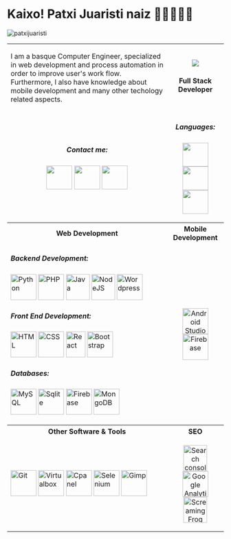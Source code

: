 # Kaixo! Patxi Juaristi naiz 👋🏾👨‍🎓‍💻
<p align="top"> <img src="https://komarev.com/ghpvc/?username=patxijuaristi&label=Profile%20views&color=0e75b6&style=flat" alt="patxijuaristi" /></p>
<table>
<tr>
  <td><p align="left">I am a basque Computer Engineer, specialized in web development and process automation in order to improve user's work flow. Furthermore, I also have knowledge about mobile development and many other techology related aspects.</p></td>
  <td>
    <p align="center">
    <img src="https://juaristech.com/wp-content/uploads/2021/11/patxi-juaristi-pagegi-perfil.png" />
    </p>
    <h4 align="center"><b>Full Stack Developer</b></h4>
  </td>
</tr>
<tr>
<td>
<h5 align="center"><b>Contact me:</b></h5>
<p align="center">
<a href = "https://linkedin.com/in/patxi-juaristi-pagegi"><img src = "https://juaristech.com/wp-content/uploads/2021/11/linkedin-icono.png" width="60" height="55"/></a>
<a href = "https://juaristech.com"><img src = "https://juaristech.com/wp-content/uploads/2021/11/logo-redondo.png" width="60" height="55"/></a>
<a href = "mailto:patxi585@gmail.com"><img src = "https://juaristech.com/wp-content/uploads/2021/12/imagen_2021-12-07_193409.png" width="60" height="55"/></a>
</p>
 </td>
 <td>
 <h5 align="center"><b>Languages:</b></h5>
 <p align="center">
 <img src = "https://juaristech.com/wp-content/uploads/2021/12/imagen_2021-12-07_193745.png" width="60" height="55"/>
 <img src = "https://juaristech.com/wp-content/uploads/2021/12/imagen_2021-12-07_193812.png" width="60" height="55"/>
 <img src = "https://juaristech.com/wp-content/uploads/2021/12/imagen_2021-12-07_193909.png" width="60" height="55"/>
 </p>
 </td>
</tr>
<tr>
  <th>Web Development</th>
  <th>Mobile Development</th>
</tr>
  <td>
  <h5 align="left">Backend Development:</h5>
  <img src="https://juaristech.com/wp-content/uploads/2021/11/python-icon.webp" alt="Python" width="60" height="60"/>
  <img src="https://juaristech.com/wp-content/uploads/2021/11/php-icon.webp" alt="PHP" width="60" height="60"/>
  <img src="https://juaristech.com/wp-content/uploads/2021/11/java-icon.webp" alt="Java" width="55" height="60"/>
  <img src="https://juaristech.com/wp-content/uploads/2021/12/imagen_2021-12-07_195048.png" alt="NodeJS" width="55" height="60"/>
  <img src="https://juaristech.com/wp-content/uploads/2021/11/wordpress-icon.png" alt="Wordpress" width="60" height="60"/>

  <h5 align="left">Front End Development:</h5>
  <p align="left">
  <img src="https://juaristech.com/wp-content/uploads/2021/11/html-icon.webp" alt="HTML" width="60" height="60"/>
  <img src="https://juaristech.com/wp-content/uploads/2021/11/css-icon.webp" alt="CSS" width="60" height="60"/>
  <img src="https://juaristech.com/wp-content/uploads/2021/12/imagen_2021-12-07_195516-1024x890.png" alt="React" width="45" height="60"/>
  <img src="https://juaristech.com/wp-content/uploads/2021/11/bootstrap-icon.webp" alt="Bootstrap" width="60" height="60"/>

  <h5 align="left">Databases:</h5>
  <img src="https://juaristech.com/wp-content/uploads/2021/11/mysql-icon.webp" alt="MySQL" width="60" height="60"/>
  <img src="https://juaristech.com/wp-content/uploads/2021/11/sqlite-icon.webp" alt="Sqlite" width="60" height="60"/>
  <img src="https://juaristech.com/wp-content/uploads/2021/11/firebase-icon.webp" alt="Firebase" width="60" height="60"/>
  <img src="https://juaristech.com/wp-content/uploads/2021/12/imagen_2021-12-07_194756.png" alt="MongoDB" width="60" height="60"/>
  </p>
</td>
<td>
  <p align="center">
  <img src="https://juaristech.com/wp-content/uploads/2021/11/android-studio-icon.webp" alt="Android Studio" width="60" height="60"/>
  <img src="https://juaristech.com/wp-content/uploads/2021/11/flutter-icon.webp" alt="Firebase" width="60" height="60"/>
  </p>
</td>

<tr>
  <th>Other Software & Tools</th>
  <th>SEO</th>
</tr>
<td>
   <p align="left">
   <img src="https://juaristech.com/wp-content/uploads/2021/11/git-icon.webp" alt="Git" width="60" height="60"/>
   <img src="https://juaristech.com/wp-content/uploads/2021/11/virtual-box-icon.png" alt="Virtualbox" width="60" height="60"/>
   <img src="https://juaristech.com/wp-content/uploads/2021/11/cpanel-icon.png" alt="Cpanel" width="60" height="60"/>
   <img src="https://juaristech.com/wp-content/uploads/2021/11/selenium-icon.png" alt="Selenium" width="60" height="60"/>
   <img src="https://juaristech.com/wp-content/uploads/2021/12/imagen_2021-12-07_200611.png" alt="Gimp" width="60" height="60"/>
  </p>
</td>
<td>
   <p align="center">
   <img src="https://juaristech.com/wp-content/uploads/2021/11/search-console-icon.png" alt="Search console" width="55" height="60"/>
   <img src="https://juaristech.com/wp-content/uploads/2021/11/google-analytics-icon.png" alt="Google Analytics" width="60" height="60"/>
   <img src="https://juaristech.com/wp-content/uploads/2021/11/screaming-frog-icon.png" alt="Screaming Frog" width="55" height="60"/>
  </p>
</td>
</table>
